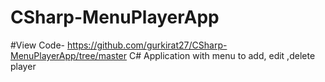 # CSharp-MenuPlayerApp
#View Code- https://github.com/gurkirat27/CSharp-MenuPlayerApp/tree/master
C# Application with menu to add, edit ,delete player
